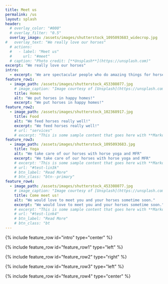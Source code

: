 ```yaml
---
title: Meet us
permalink: /us
layout: splash
header:
  # overlay_color: "#000"
  # overlay_filter: "0.5"
  overlay_image: /assets/images/shutterstock_1095093683_widecrop.jpg
#   overlay_text: "We really love our horses"
  # actions:
  #   - label: "Meet us"
  #     url: "#meet"
  # caption: "Photo credit: [**Unsplash**](https://unsplash.com)"
excerpt: "We really love our horses"
intro: 
  - excerpt: 'We are spectacular people who do amazing things for horses, yoga, and booze.'
feature_row1:
  - image_path: /assets/images/shutterstock_453308077.jpg
    # image_caption: "Image courtesy of [Unsplash](https://unsplash.com/)"
    title: Homes
    alt: "We put horses in happy homes!"
    excerpt: "We put horses in happy homes!"
feature_row2:
  - image_path: /assets/images/shutterstock_102368917.jpg
    title: Food
    alt: "We feed horses really well!"
    excerpt: "We feed horses really well!"
    # url: "services"
    # excerpt: "This is some sample content that goes here with **Markdown** formatting."n--primary"
feature_row3:
  - image_path: /assets/images/shutterstock_1095093683.jpg
    title: Yoga
    alt: "We take care of our horses with horse yoga and MFR"
    excerpt: "We take care of our horses with horse yoga and MFR"
    # excerpt: 'This is some sample content that goes here with **Markdown** formatting. Left aligned with `type="left"`'
    # url: "#test-lin3k"
    # btn_label: "Read More"
    # btn_class: "btn--primary"
feature_row4:
  - image_path: /assets/images/shutterstock_453308077.jpg
    # image_caption: "Image courtesy of [Unsplash](https://unsplash.com/)"
    title: Come meet us!
    alt: "We would love to meet you and your horses sometime soon."
    excerpt: "We would love to meet you and your horses sometime soon."
    # excerpt: "This is some sample content that goes here with **Markdown** formatting."
    # url: "#test-link4"
    # btn_label: "Read More"
    # btn_class: "bt
---
```


{% include feature_row id="intro" type="center" %}

{% include feature_row id="feature_row1" type="left" %}

{% include feature_row id="feature_row2" type="right" %}

{% include feature_row id="feature_row3" type="left" %}

{% include feature_row id="feature_row4" type="center" %}